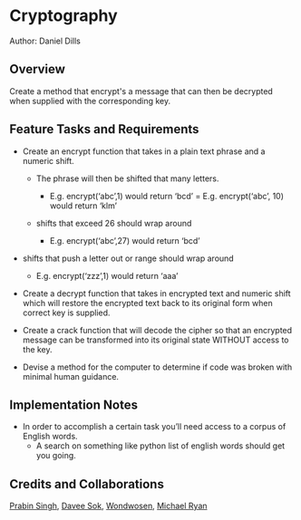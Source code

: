 # Cryptography

Author: Daniel Dills

## Overview

Create a method that encrypt's a message that can then be decrypted when supplied with the corresponding key.

## Feature Tasks and Requirements

- Create an encrypt function that takes in a plain text phrase and a numeric shift.
  - The phrase will then be shifted that many letters.
    - E.g. encrypt(‘abc’,1) would return ‘bcd’ = E.g. encrypt(‘abc’, 10) would return ‘klm’

  - shifts that exceed 26 should wrap around
    - E.g. encrypt(‘abc’,27) would return ‘bcd’

- shifts that push a letter out or range should wrap around
  - E.g. encrypt(‘zzz’,1) would return ‘aaa’

- Create a decrypt function that takes in encrypted text and numeric shift which will restore the encrypted text back to its original form when correct key is supplied.
- Create a crack function that will decode the cipher so that an encrypted message can be transformed into its original state WITHOUT access to the key.
- Devise a method for the computer to determine if code was broken with minimal human guidance.

## Implementation Notes

- In order to accomplish a certain task you’ll need access to a corpus of English words.
  - A search on something like python list of english words should get you going.

## Credits and Collaborations

[Prabin Singh](https://github.com/prabin544), [Davee Sok](https://github.com/daveeS987), [Wondwosen](https://github.com/WondwosenTsige), [Michael Ryan](https://github.com/Michaelryan228)
